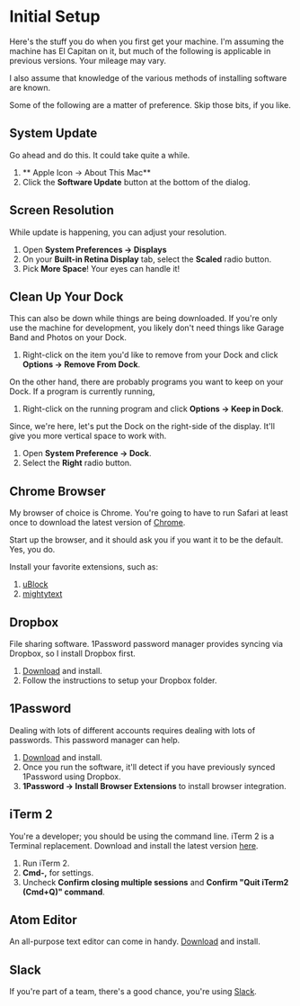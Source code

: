# Initial Setup

Here's the stuff you do when you first get your machine. I'm assuming the machine has El Capitan on it, but much of the following is applicable in previous versions. Your mileage may vary.

I also assume that knowledge of the various methods of installing software are known.

Some of the following are a matter of preference. Skip those bits, if you like.

## System Update

Go ahead and do this. It could take quite a while.

1. ** Apple Icon -> About This Mac**
1. Click the **Software Update** button at the bottom of the dialog.

## Screen Resolution

While update is happening, you can adjust your resolution.

1. Open **System Preferences -> Displays**
1. On your **Built-in Retina Display** tab, select the **Scaled** radio button.
1. Pick **More Space**! Your eyes can handle it!

## Clean Up Your Dock

This can also be down while things are being downloaded. If you're only use the machine for development, you likely don't need things like Garage Band and Photos on your Dock.

1. Right-click on the item you'd like to remove from your Dock and click **Options -> Remove From Dock**.

On the other hand, there are probably programs you want to keep on your Dock. If a program is currently running,

1. Right-click on the running program and click **Options -> Keep in Dock**.

Since, we're here, let's put the Dock on the right-side of the display. It'll give you more vertical space to work with.

1. Open **System Preference -> Dock**.
1. Select the **Right** radio button.

## Chrome Browser

My browser of choice is Chrome. You're going to have to run Safari at least once to download the latest version of [Chrome](https://www.google.com/intl/en/chrome/browser/desktop/index.html).

Start up the browser, and it should ask you if you want it to be the default. Yes, you do.

Install your favorite extensions, such as:

1. [uBlock](https://www.ublock.org)
2. [mightytext](https://mightytext.net/install)

## Dropbox

File sharing software. 1Password password manager provides syncing via Dropbox, so I install Dropbox first.

1. [Download](https://www.dropbox.com/downloading?src=index) and install.
2. Follow the instructions to setup your Dropbox folder.

## 1Password

Dealing with lots of different accounts requires dealing with lots of passwords. This password manager can help.

1. [Download](https://agilebits.com/onepassword/mac) and install.
1. Once you run the software, it'll detect if you have previously synced 1Password using Dropbox.
1. **1Password -> Install Browser Extensions** to install browser integration.

## iTerm 2

You're a developer; you should be using the command line. iTerm 2 is a Terminal replacement. Download and install the latest version [here](http://www.iterm2.com).

1. Run iTerm 2.
1. **Cmd-,** for settings.
1. Uncheck **Confirm closing multiple sessions** and **Confirm "Quit iTerm2 (Cmd+Q)" command**.

## Atom Editor

An all-purpose text editor can come in handy. [Download](https://atom.io) and install.

## Slack

If you're part of a team, there's a good chance, you're using [Slack](https://slack.com/downloads).
